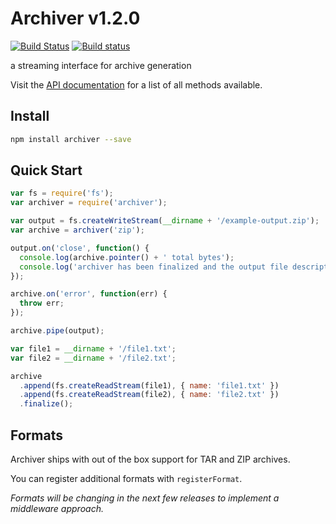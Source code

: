 # Archiver v1.2.0

[![Build Status](https://travis-ci.org/archiverjs/node-archiver.svg?branch=master)](https://travis-ci.org/archiverjs/node-archiver) [![Build status](https://ci.appveyor.com/api/projects/status/38kqu3yp159nodxe/branch/master?svg=true)](https://ci.appveyor.com/project/ctalkington/node-archiver/branch/master)

a streaming interface for archive generation

Visit the [API documentation](http://archiverjs.com/docs) for a list of all methods available.

## Install

```bash
npm install archiver --save
```

## Quick Start

```js
var fs = require('fs');
var archiver = require('archiver');

var output = fs.createWriteStream(__dirname + '/example-output.zip');
var archive = archiver('zip');

output.on('close', function() {
  console.log(archive.pointer() + ' total bytes');
  console.log('archiver has been finalized and the output file descriptor has closed.');
});

archive.on('error', function(err) {
  throw err;
});

archive.pipe(output);

var file1 = __dirname + '/file1.txt';
var file2 = __dirname + '/file2.txt';

archive
  .append(fs.createReadStream(file1), { name: 'file1.txt' })
  .append(fs.createReadStream(file2), { name: 'file2.txt' })
  .finalize();
```

## Formats

Archiver ships with out of the box support for TAR and ZIP archives.

You can register additional formats with `registerFormat`.

_Formats will be changing in the next few releases to implement a middleware approach._